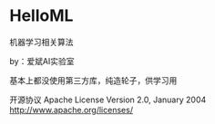 # HelloML
机器学习相关算法

by：爱斌AI实验室

基本上都没使用第三方库，纯造轮子，供学习用

开源协议 Apache License Version 2.0, January 2004 http://www.apache.org/licenses/
